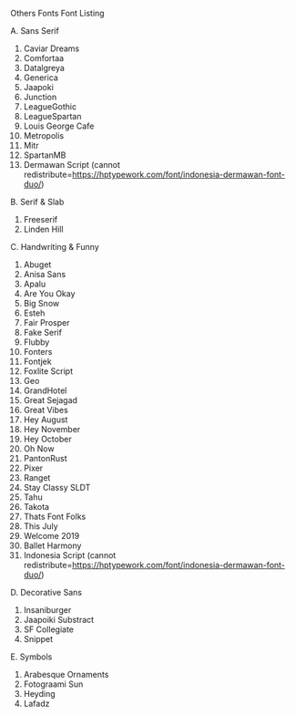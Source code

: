 Others Fonts Font Listing

A. Sans Serif
 1. Caviar Dreams
 2. Comfortaa
 3. Datalgreya
 4. Generica
 5. Jaapoki
 6. Junction
 7. LeagueGothic
 8. LeagueSpartan
 9. Louis George Cafe
 10. Metropolis
 11. Mitr
 12. SpartanMB
 13. Dermawan Script (cannot redistribute=https://hptypework.com/font/indonesia-dermawan-font-duo/)
 
B. Serif & Slab
 1. Freeserif
 2. Linden Hill
 
C. Handwriting & Funny 
 1. Abuget
 2. Anisa Sans
 3. Apalu
 4. Are You Okay
 5. Big Snow
 6. Esteh
 7. Fair Prosper
 8. Fake Serif
 9. Flubby
 10. Fonters
 11. Fontjek
 12. Foxlite Script
 13. Geo
 14. GrandHotel
 15. Great Sejagad
 16. Great Vibes
 17. Hey August
 18. Hey November
 19. Hey October
 20. Oh Now
 21. PantonRust
 22. Pixer
 23. Ranget
 24. Stay Classy SLDT
 25. Tahu
 26. Takota
 27. Thats Font Folks
 28. This July
 29. Welcome 2019
 30. Ballet Harmony
 31. Indonesia Script (cannot redistribute=https://hptypework.com/font/indonesia-dermawan-font-duo/)
  
D. Decorative Sans
 1. Insaniburger
 2. Jaapoiki Substract
 3. SF Collegiate
 4. Snippet
 
E. Symbols
 1. Arabesque Ornaments
 2. Fotograami Sun
 3. Heyding
 4. Lafadz
 